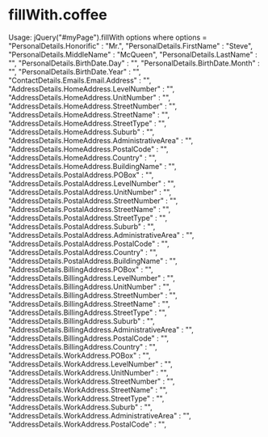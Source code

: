 # fillWith.coffee
Usage: jQuery("#myPage").fillWith options
where
options =
    "PersonalDetails.Honorific" : "Mr.",
    "PersonalDetails.FirstName" : "Steve",
    "PersonalDetails.MiddleName" : "McQueen",
    "PersonalDetails.LastName" : "",
    "PersonalDetails.BirthDate.Day" : "",
    "PersonalDetails.BirthDate.Month" : "",
    "PersonalDetails.BirthDate.Year" : "",
    "ContactDetails.Emails.Email.Address" : "",
    "AddressDetails.HomeAddress.LevelNumber" : "",
    "AddressDetails.HomeAddress.UnitNumber" : "",
    "AddressDetails.HomeAddress.StreetNumber" : "",
    "AddressDetails.HomeAddress.StreetName" : "",
    "AddressDetails.HomeAddress.StreetType" : "",
    "AddressDetails.HomeAddress.Suburb" : "",
    "AddressDetails.HomeAddress.AdministrativeArea" : "",
    "AddressDetails.HomeAddress.PostalCode" : "",
    "AddressDetails.HomeAddress.Country" : "",
    "AddressDetails.HomeAddress.BuildingName" : "",
    "AddressDetails.PostalAddress.POBox" : "",
    "AddressDetails.PostalAddress.LevelNumber" : "",
    "AddressDetails.PostalAddress.UnitNumber" : "",
    "AddressDetails.PostalAddress.StreetNumber" : "",
    "AddressDetails.PostalAddress.StreetName" : "",
    "AddressDetails.PostalAddress.StreetType" : "",
    "AddressDetails.PostalAddress.Suburb" : "",
    "AddressDetails.PostalAddress.AdministrativeArea" : "",
    "AddressDetails.PostalAddress.PostalCode" : "",
    "AddressDetails.PostalAddress.Country" : "",
    "AddressDetails.PostalAddress.BuildingName" : "",
    "AddressDetails.BillingAddress.POBox" : "",
    "AddressDetails.BillingAddress.LevelNumber" : "",
    "AddressDetails.BillingAddress.UnitNumber" : "",
    "AddressDetails.BillingAddress.StreetNumber" : "",
    "AddressDetails.BillingAddress.StreetName" : "",
    "AddressDetails.BillingAddress.StreetType" : "",
    "AddressDetails.BillingAddress.Suburb" : "",
    "AddressDetails.BillingAddress.AdministrativeArea" : "",
    "AddressDetails.BillingAddress.PostalCode" : "",
    "AddressDetails.BillingAddress.Country" : "",
    "AddressDetails.WorkAddress.POBox" : "",
    "AddressDetails.WorkAddress.LevelNumber" : "",
    "AddressDetails.WorkAddress.UnitNumber" : "",
    "AddressDetails.WorkAddress.StreetNumber" : "",
    "AddressDetails.WorkAddress.StreetName" : "",
    "AddressDetails.WorkAddress.StreetType" : "",
    "AddressDetails.WorkAddress.Suburb" : "",
    "AddressDetails.WorkAddress.AdministrativeArea" : "",
    "AddressDetails.WorkAddress.PostalCode" : "",
